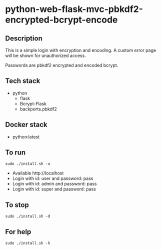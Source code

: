 # python-web-flask-mvc-pbkdf2-encrypted-bcrypt-encode

## Description
This is a simple login with
encryption and encoding. A custom error
page will be shown for unauthorized
access.

Passwords are pbkdf2 encrypted and encoded bcrypt.

## Tech stack
- python
  - flask
  - Bcrypt-Flask
  - backports.pbkdf2

## Docker stack
- python:latest

## To run
`sudo ./install.sh -u`
- Available http://localhost
- Login with id: user and password: pass
- Login with id: admin and password: pass
- Login with id: super and password: pass

## To stop
`sudo ./install.sh -d`

## For help
`sudo ./install.sh -h`
